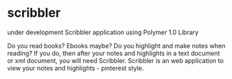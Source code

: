 # scribbler
under development
Scribbler application using Polymer 1.0 Library

Do you read books? Ebooks maybe?
Do you highlight and make notes when reading?
If you do, then after your notes and highlights in a text document or xml document, you will need Scribbler.
Scribbler is an web application to view your notes and highlights - pinterest style. 
